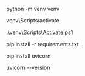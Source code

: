 python -m venv venv


venv\Scripts\activate

.\venv\Scripts\Activate.ps1

pip install -r requirements.txt


pip install uvicorn

uvicorn --version
